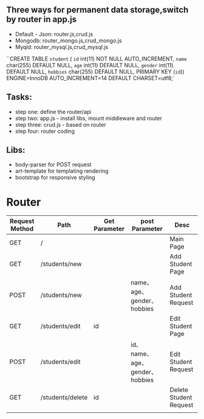 ## Three ways for permanent data storage,switch by router in app.js
- Default - Json: router.js,crud.js
- Mongodb: router_mongo.js,crud_mongo.js
- Myqld: router_mysql.js,crud_mysql.js 

``CREATE TABLE `student` (
   `id` int(11) NOT NULL AUTO_INCREMENT,
   `name` char(255) DEFAULT NULL,
   `age` int(11) DEFAULT NULL,
   `gender` int(11) DEFAULT NULL,
   `hobbies` char(255) DEFAULT NULL,
    PRIMARY KEY (`id`)) ENGINE=InnoDB AUTO_INCREMENT=14 DEFAULT CHARSET=utf8;`

## Tasks:
- step one: define the router/api
- step two: app.js - install libs, mount middleware and router
- step three: crud.js - based on router
- step four:  router coding

## Libs:
- body-parser for POST request
- art-template for templating rendering
- bootstrap for responsive styling




# Router

| Request Method | Path             | Get Parameter | post Parameter                 | Desc                   |
| -------------- | ---------------- | ------------- | ------------------------------ | ---------------------- |
| GET            | /       |               |                                | Main Page              |
| GET            | /students/new    |               |                                | Add Student Page       |
| POST           | /students/new     |               | name、age、gender、hobbies     | Add Student Request    |
| GET            | /students/edit   | id            |                                | Edit Student Page      |
| POST           | /students/edit    |               | id、name、age、gender、hobbies | Edit Student Request   |
| GET            | /students/delete | id            |                                | Delete Student Request |
|                |                  |               |                                |                        |
